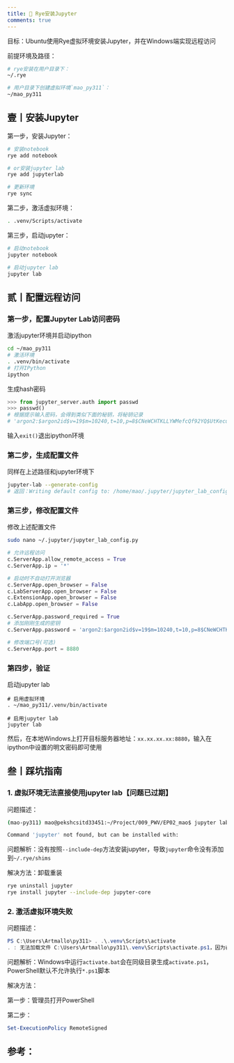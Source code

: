 ```yaml
---
title: 🎄 Rye安装Jupyter
comments: true
---
```


目标：Ubuntu使用Rye虚拟环境安装Jupyter，并在Windows端实现远程访问

前提环境及路径：

```bash
# rye安装在用户目录下：
~/.rye

# 用户目录下创建虚拟环境`mao_py311`：
~/mao_py311
```

## 壹丨安装Jupyter

第一步，安装Jupyter：

```bash
# 安装notebook
rye add notebook

# or安装jupyter lab
rye add jupyterlab

# 更新环境
rye sync
```

第二步，激活虚拟环境：

```bash
. .venv/Scripts/activate
```

第三步，启动jupyter：

```bash
# 启动notebook
jupyter notebook

# 启动jupyter lab
jupyter lab
```

## 贰丨配置远程访问

### 第一步，配置Jupyter Lab访问密码

激活jupyter环境并启动ipython

```bash
cd ~/mao_py311
# 激活环境
. .venv/bin/activate
# 打开IPython
ipython
```

生成hash密码

```python
>>> from jupyter_server.auth import passwd
>>> passwd()
# 根据提示输入密码，会得到类似下面的秘钥，将秘钥记录
# 'argon2:$argon2id$v=19$m=10240,t=10,p=8$CNeWCHTKLLYWMefcQf92YQ$UtKecua0NRgBiv554kegnT6lHPP57ccOvT5mlLibG9o'
```

输入`exit()`退出ipython环境

### 第二步，生成配置文件

同样在上述路径和jupyter环境下

```bash
jupyter-lab --generate-config
# 返回：Writing default config to: /home/mao/.jupyter/jupyter_lab_config.py
```

### 第三步，修改配置文件

修改上述配置文件

```bash
sudo nano ~/.jupyter/jupyter_lab_config.py
```

```python
# 允许远程访问
c.ServerApp.allow_remote_access = True
c.ServerApp.ip = '*'

# 启动时不自动打开浏览器 
c.ServerApp.open_browser = False
c.LabServerApp.open_browser = False
c.ExtensionApp.open_browser = False
c.LabApp.open_browser = False

c.ServerApp.password_required = True
# 添加刚刚生成的密钥
c.ServerApp.password = 'argon2:$argon2id$v=19$m=10240,t=10,p=8$CNeWCHTKLLYWMefcQf92YQ$UtKecua0NRgBiv554kegnT6lHPP57ccOvT5mlLibG9o'

# 修改端口号(可选)
c.ServerApp.port = 8880
```

### 第四步，验证

启动jupyter lab

```
# 启用虚拟环境
. ~/mao_py311/.venv/bin/activate

# 启用jupyter lab
jupyter lab
```

然后，在本地Windows上打开目标服务器地址：`xx.xx.xx.xx:8880`，输入在ipython中设置的明文密码即可使用

## 叁丨踩坑指南

### 1. 虚拟环境无法直接使用jupyter lab【问题已过期】

问题描述：

```bash
(mao-py311) mao@pekshcsitd33451:~/Project/009_PWV/EP02_mao$ jupyter lab

Command 'jupyter' not found, but can be installed with:
```

问题解析：没有按照`--include-dep`方法安装jupyter，导致`jupyter`命令没有添加到`~/.rye/shims`

解决方法：卸载重装

```bash
rye uninstall jupyter
rye install jupyter --include-dep jupyter-core
```

### 2. 激活虚拟环境失败

问题描述：

```powershell
PS C:\Users\Artmallo\py311> . .\.venv\Scripts\activate
. : 无法加载文件 C:\Users\Artmallo\py311\.venv\Scripts\activate.ps1，因为在此系统上禁止运行脚本。有关详细信息，请参阅 https:/go.microsoft.com/fwlink/?LinkID=135170 中的 about_Execution_Policies。
```

问题解析：Windows中运行`activate.bat`会在同级目录生成`activate.ps1`，PowerShell默认不允许执行`*.ps1`脚本

解决方法：

第一步：管理员打开PowerShell

第二步：

```powershell
Set-ExecutionPolicy RemoteSigned
```

## 参考：

[^1]: Rye，[官方文档](https://rye-up.com/guide/commands/install/)
[^2]: Github issues，[`rye install jupyter` does not add `jupyter` to ~/.rye/shims #65 ](https://github.com/astral-sh/rye/issues/65)
[^3]: 一一风和橘's笔记，@一一风和橘，[Ubuntu设置Jupyter Lab远程访问](https://note.mastermao.cn/100%20%E8%BD%AF%E4%BB%B6%E5%8F%8A%E9%85%8D%E7%BD%AE/101%20Linux/G%20Ubuntu%E9%85%8D%E7%BD%AEJupyterLab%E8%BF%9C%E7%A8%8B%E8%AE%BF%E9%97%AE/)